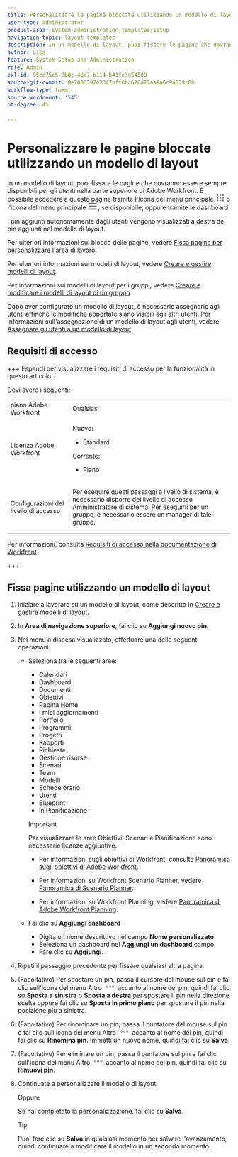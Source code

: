 ```yaml
---
title: Personalizzare le pagine bloccate utilizzando un modello di layout
user-type: administrator
product-area: system-administration;templates;setup
navigation-topic: layout-templates
description: In un modello di layout, puoi fissare le pagine che dovranno essere sempre disponibili per gli utenti nella parte superiore di Adobe Workfront. È possibile accedere a queste pagine tramite il menu principale o le dashboard.
author: Lisa
feature: System Setup and Administration
role: Admin
exl-id: 55cc75c5-8b8c-48e7-b114-b41fe3d545d8
source-git-commit: 0e7000597e2347bff0bc626d21aa9a6c9a839c0b
workflow-type: tm+mt
source-wordcount: '545'
ht-degree: 4%

---
```


# Personalizzare le pagine bloccate utilizzando un modello di layout

In un modello di layout, puoi fissare le pagine che dovranno essere sempre disponibili per gli utenti nella parte superiore di Adobe Workfront. È possibile accedere a queste pagine tramite l&#39;icona del menu principale ![Main menu icon](assets/main-menu-icon.png) o l&#39;icona del menu principale ![Main menu](assets/main-menu-icon-left-nav.png), se disponibile, oppure tramite le dashboard.

I pin aggiunti autonomamente dagli utenti vengono visualizzati a destra dei pin aggiunti nel modello di layout.

Per ulteriori informazioni sul blocco delle pagine, vedere [Fissa pagine per personalizzare l&#39;area di lavoro](../../../workfront-basics/the-new-workfront-experience/pin-pages.md).

Per ulteriori informazioni sui modelli di layout, vedere [Creare e gestire modelli di layout](../../../administration-and-setup/customize-workfront/use-layout-templates/create-and-manage-layout-templates.md).

Per informazioni sui modelli di layout per i gruppi, vedere [Creare e modificare i modelli di layout di un gruppo](../../../administration-and-setup/manage-groups/work-with-group-objects/create-and-modify-a-groups-layout-templates.md).

Dopo aver configurato un modello di layout, è necessario assegnarlo agli utenti affinché le modifiche apportate siano visibili agli altri utenti. Per informazioni sull&#39;assegnazione di un modello di layout agli utenti, vedere [Assegnare gli utenti a un modello di layout](../use-layout-templates/assign-users-to-layout-template.md).

## Requisiti di accesso

+++ Espandi per visualizzare i requisiti di accesso per la funzionalità in questo articolo.

Devi avere i seguenti:

<table style="table-layout:auto"> 
 <col> 
 <col> 
 <tbody> 
  <tr> 
   <td role="rowheader">piano Adobe Workfront</td> 
   <td>Qualsiasi</td> 
  </tr> 
  <tr> 
   <td role="rowheader">Licenza Adobe Workfront</td> 
   <td> 
      <p>Nuovo:</p>
         <ul>
         <li><p>Standard</p></li>
         </ul>
      <p>Corrente:</p>
         <ul>
         <li><p>Piano</p></li>
         </ul>
   </td>
  </tr> 
  <tr> 
   <td role="rowheader">Configurazioni del livello di accesso</td> 
   <td> <p>Per eseguire questi passaggi a livello di sistema, è necessario disporre del livello di accesso Amministratore di sistema.
Per eseguirli per un gruppo, è necessario essere un manager di tale gruppo.</p> </td> 
  </tr> 
 </tbody> 
</table>

Per informazioni, consulta [Requisiti di accesso nella documentazione di Workfront](/help/quicksilver/administration-and-setup/add-users/access-levels-and-object-permissions/access-level-requirements-in-documentation.md).

+++

## Fissa pagine utilizzando un modello di layout

1. Iniziare a lavorare su un modello di layout, come descritto in [Creare e gestire modelli di layout](../../../administration-and-setup/customize-workfront/use-layout-templates/create-and-manage-layout-templates.md).
1. In **Area di navigazione superiore**, fai clic su **Aggiungi nuovo pin**.

1. Nel menu a discesa visualizzato, effettuare una delle seguenti operazioni:

   * Seleziona tra le seguenti aree:

      * Calendari
      * Dashboard
      * Documenti
      * Obiettivi
      * Pagina Home
      * I miei aggiornamenti
      * Portfolio
      * Programmi
      * Progetti
      * Rapporti
      * Richieste
      * Gestione risorse
      * Scenari
      * Team
      * Modelli
      * Schede orario
      * Utenti
      * Blueprint
      * In Pianificazione

     >[!IMPORTANT]
     >
     >Per visualizzare le aree Obiettivi, Scenari e Pianificazione sono necessarie licenze aggiuntive.
     >
     >* Per informazioni sugli obiettivi di Workfront, consulta [Panoramica sugli obiettivi di Adobe Workfront](../../../workfront-goals/goal-management/wf-goals-overview.md).
     >
     >* Per informazioni su Workfront Scenario Planner, vedere [Panoramica di Scenario Planner](../../../scenario-planner/scenario-planner-overview.md).
     >
     >* Per informazioni su Workfront Planning, vedere [Panoramica di Adobe Workfront Planning](/help/quicksilver/planning/general/planning-overview.md).

   * Fai clic su **Aggiungi dashboard**
      * Digita un nome descrittivo nel campo <!--**Quick link name**-->**Nome personalizzato**
      * Seleziona un dashboard nel **Aggiungi un dashboard** campo <!-- dropdown for existing or canvas dashboard, called "Choose a dashboard" now -->
      * Fare clic su **Aggiungi**.

1. Ripeti il passaggio precedente per fissare qualsiasi altra pagina.

1. (Facoltativo) Per spostare un pin, passa il cursore del mouse sul pin e fai clic sull&#39;icona del menu Altro ![Icona Altro](assets/more-icon.png) accanto al nome del pin, quindi fai clic su **Sposta a sinistra** o **Sposta a destra** per spostare il pin nella direzione scelta oppure fai clic su **Sposta in primo piano** per spostare il pin nella posizione più a sinistra.

1. (Facoltativo) Per rinominare un pin, passa il puntatore del mouse sul pin e fai clic sull&#39;icona del menu Altro ![Icona Altro](assets/more-icon.png) accanto al nome del pin, quindi fai clic su **Rinomina pin**. Immetti un nuovo nome, quindi fai clic su **Salva**.

1. (Facoltativo) Per eliminare un pin, passa il puntatore sul pin e fai clic sull&#39;icona del menu Altro ![Icona Altro](assets/more-icon.png) accanto al nome del pin, quindi fai clic su **Rimuovi pin**.

1. Continuate a personalizzare il modello di layout.

   Oppure

   Se hai completato la personalizzazione, fai clic su **Salva**.

   >[!TIP]
   >
   >Puoi fare clic su **Salva** in qualsiasi momento per salvare l&#39;avanzamento, quindi continuare a modificare il modello in un secondo momento.
